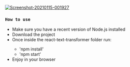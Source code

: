 <a href="https://ibb.co/4454N0F"><img src="https://i.ibb.co/BTSTsYf/Screenshot-20210115-001927.png" alt="Screenshot-20210115-001927" border="0"></a>

### `How to use`
<ul>
  <li>Make sure you have a recent version of Node.js installed</li>
  <li>Download the project</li>
  <li>Once inside the react-text-transformer folder run:</li>
    <ul>
      <li>'npm install'</li>
      <li>'npm start'</li>
    </ul>
  <li>Enjoy in your browser</li>
</ul>
